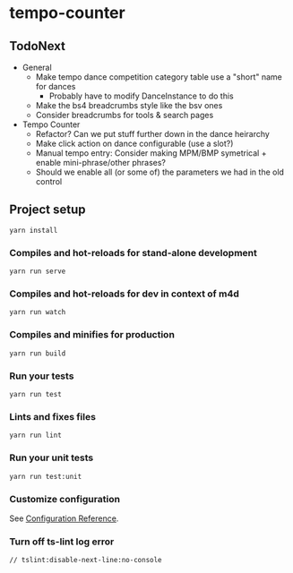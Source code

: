 # tempo-counter

## TodoNext
- General
    - Make tempo dance competition category table use a "short" name for dances
        - Probably have to modify DanceInstance to do this
    - Make the bs4 breadcrumbs style like the bsv ones
    - Consider breadcrumbs for tools & search pages
- Tempo Counter
    - Refactor?  Can we put stuff further down in the dance heirarchy
    - Make click action on dance configurable (use a slot?)
    - Manual tempo entry: Consider making MPM/BMP symetrical + enable mini-phrase/other phrases?
    - Should we enable all (or some of) the parameters we had in the old control

## Project setup
```
yarn install
```

### Compiles and hot-reloads for stand-alone development
```
yarn run serve
```

### Compiles and hot-reloads for dev in context of m4d
```
yarn run watch
```

### Compiles and minifies for production
```
yarn run build
```

### Run your tests
```
yarn run test
```

### Lints and fixes files
```
yarn run lint
```

### Run your unit tests
```
yarn run test:unit
```

### Customize configuration
See [Configuration Reference](https://cli.vuejs.org/config/).


### Turn off ts-lint log error
```
// tslint:disable-next-line:no-console
```